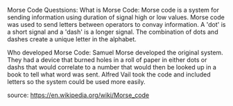 Morse Code Questsions:
What is Morse Code:
  Morse code is a system for sending information using duration of signal high or low values. Morse code was used to send letters between operators to convay information. A 'dot' is a short signal and a 'dash' is a longer signal. The combination of dots and dashes create a unique letter in the alphabet. 
  
Who developed Morse Code:
  Samuel Morse developed the original system. They had a device that burned holes in a roll of paper in either dots or dashs that would correlate to a number that would then be looked up in a book to tell what word was sent. Alfred Vail took the code and included letters so the system could be used more easily.
  
  source:
  https://en.wikipedia.org/wiki/Morse_code
